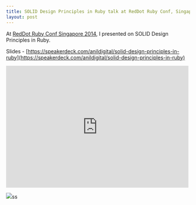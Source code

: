 ```yaml
---
title: SOLID Design Principles in Ruby talk at RedDot Ruby Conf, Singapore
layout: post
---
```


At [RedDot Ruby Conf Singapore 2014](http://www.reddotrubyconf.com/), I presented on SOLID Design Principles in Ruby.

Slides - [https://speakerdeck.com/anildigital/solid-design-principles-in-ruby](https://speakerdeck.com/anildigital/solid-design-principles-in-ruby)

<iframe src="https://www.flickr.com/photos/anildigital/14554971463/player/" width="500" height="333" frameborder="0" allowfullscreen webkitallowfullscreen mozallowfullscreen oallowfullscreen msallowfullscreen></iframe>

<script async class="speakerdeck-embed" data-id="f31f9a00957a01313c83768fd0aa6b5a" data-ratio="1.77777777777778" src="//speakerdeck.com/assets/embed.js"></script>

[![](http://img.youtube.com/vi/QqBb4gb7PM0/0.jpg)](http://www.youtube.com/watch?v=QqBb4gb7PM0 "RedDotRuby 2014 - SOLID Design Principles in Ruby by Anil Wadghule")ss
